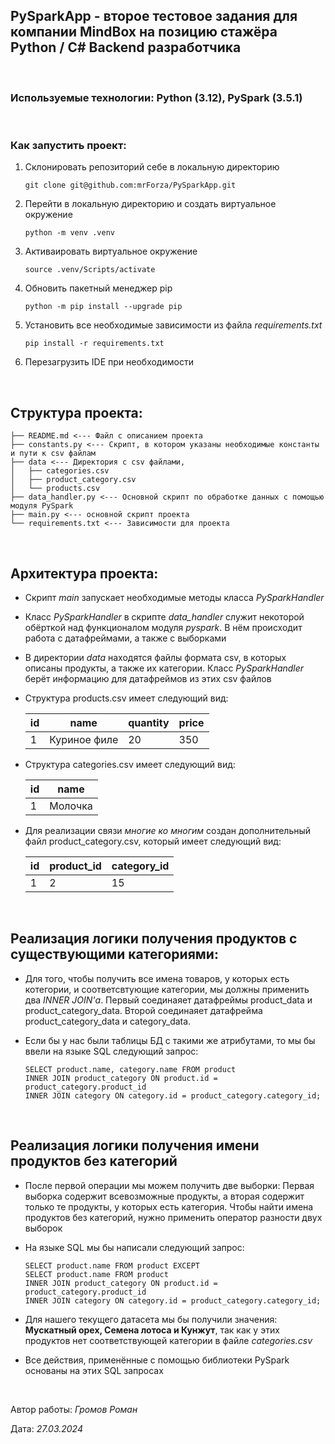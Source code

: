 ## **PySparkApp** - второе тестовое задания для компании MindBox на позицию стажёра Python / C# Backend разработчика

</br>

### **Используемые технологии:** Python (3.12), PySpark (3.5.1)

</br>

### **Как запустить проект:**

1. Склонировать репозиторий себе в локальную директорию
    ```
    git clone git@github.com:mrForza/PySparkApp.git
    ```
2. Перейти в локальную директорию и создать виртуальное окружение
    ```
    python -m venv .venv
    ```
3. Активаировать виртуальное окружение
    ```
    source .venv/Scripts/activate
    ```
4. Обновить пакетный менеджер pip
    ```
    python -m pip install --upgrade pip
    ```
5. Установить все необходимые зависимости из файла _requirements.txt_
    ```
    pip install -r requirements.txt
    ```
6. Перезагрузить IDE при необходимости

</br>

## **Структура проекта:**
```
├── README.md <--- Файл с описанием проекта
├── constants.py <--- Скрипт, в котором указаны необходимые константы и пути к csv файлам 
├── data <--- Директория с csv файлами, 
│   ├── categories.csv
│   ├── product_category.csv
│   └── products.csv
├── data_handler.py <--- Основной скрипт по обработке данных с помощью модуля PySpark
├── main.py <--- основной скрипт проекта
└── requirements.txt <--- Зависимости для проекта
```

</br>

## **Архитектура проекта:**
* Скрипт _main_ запускает необходимые методы класса _PySparkHandler_
* Класс _PySparkHandler_ в скрипте _data_handler_ служит некоторой обёрткой над функционалом модуля _pyspark_. В нём происходит работа с датафреймами, а также с выборками
* В директории _data_ находятся файлы формата csv, в которых описаны продукты, а также их категории. Класс _PySparkHandler_ берёт информацию для датафреймов из этих csv файлов
* Структура products.csv имеет следующий вид:

    id | name | quantity | price |
    --- | --- | --- | ---
    1 | Куриное филе | 20 | 350

* Структура categories.csv имеет следующий вид:

    id | name
    --- | ---
    1 | Молочка

* Для реализации связи _многие ко многим_ создан дополнительный файл product_category.csv, который имеет следующий вид:

    id | product_id | category_id
    --- | --- | ---
    1 | 2 | 15

</br>

## **Реализация логики получения продуктов с существующими категориями:**
* Для того, чтобы получить все имена товаров, у которых есть котегории, и соответсвтующие категории, мы должны применить два _INNER JOIN'а_. Первый соединаяет датафреймы product_data и product_category_data. Второй соединаяет датафрейма product_category_data и category_data.
* Если бы у нас были таблицы БД с такими же атрибутами, то мы бы ввели на языке SQL следующий запрос:

    ```
    SELECT product.name, category.name FROM product
    INNER JOIN product_category ON product.id = product_category.product_id
    INNER JOIN category ON category.id = product_category.category_id;
    ```

</br>

## **Реализация логики получения имени продуктов без категорий**
* После первой операции мы можем получить две выборки: Первая выборка содержит всевозможные продукты, а вторая содержит только те продукты, у которых есть категория. Чтобы найти имена продуктов без категорий, нужно применить оператор разности двух выборок
* На языке SQL мы бы написали следующий запрос:

    ```
    SELECT product.name FROM product EXCEPT
    SELECT product.name FROM product
    INNER JOIN product_category ON product.id = product_category.product_id
    INNER JOIN category ON category.id = product_category.category_id;
    ```
* Для нашего текущего датасета мы бы получили значения: **Мускатный орех, Семена лотоса и Кунжут**, так как у этих продуктов нет соответствующей категории в файле _categories.csv_
* Все действия, применённые с помощью библиотеки PySpark основаны на этих SQL запросах

</br>

Автор работы: _Громов Роман_

Дата: _27.03.2024_